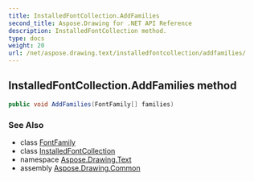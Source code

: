 ```yaml
---
title: InstalledFontCollection.AddFamilies
second_title: Aspose.Drawing for .NET API Reference
description: InstalledFontCollection method. 
type: docs
weight: 20
url: /net/aspose.drawing.text/installedfontcollection/addfamilies/
---
```

## InstalledFontCollection.AddFamilies method

```csharp
public void AddFamilies(FontFamily[] families)
```

### See Also

* class [FontFamily](../../../aspose.drawing/fontfamily/)
* class [InstalledFontCollection](../)
* namespace [Aspose.Drawing.Text](../../installedfontcollection/)
* assembly [Aspose.Drawing.Common](../../../)


